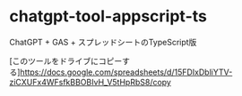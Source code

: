 # chatgpt-tool-appscript-ts

ChatGPT + GAS + スプレッドシートのTypeScript版

[このツールをドライブにコピーする]https://docs.google.com/spreadsheets/d/15FDIxDbliYTV-ziCXUFx4WFsfkBBOBIvH_V5tHpRbS8/copy
